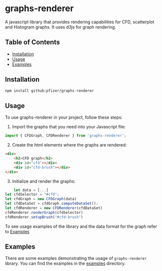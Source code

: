 # graphs-renderer
A javascript library that provides rendering capabilities for CFD, scatterplot and Histogram graphs.  It uses d3js for graph rendering.

## Table of Contents

- [Installation](#installation)
- [Usage](#usage)
- [Examples](#examples)

## Installation

```bash
npm install github:pfizer/graphs-renderer
```

## Usage
To use graphs-renderer in your project, follow these steps:

1. Import the graphs that you need into your Javascript file:

```javascript
import { CFDGraph, CFDRenderer } from 'graphs-renderer';
```

2. Create the html elements where the graphs are rendered:

```html
<div>
    <h2>CFD graph</h2>
    <div id="cfd"></div>
    <div id="cfd-brush"></div>
</div>
```

3. Initialize and render the graphs:

```javascript
    let data = [...]
let cfdSelector = "#cfd";
let cfdGraph = new CFDGraph(data)
let cfdDataSet = cfdGraph.computeDataSet();
let cfdRenderer = new CFDRenderer(cfdDataSet)
cfdRenderer.renderGraph(cfdSelector)
cfdRenderer.setupBrush("#cfd-brush")
```

To see usage examples of the library and the data format for the graph refer to [Examples](#examples)

## Examples
There are some examples demonstrating the usage of `graphs-renderer` library. 
You can find the examples in the [examples](examples) directory.
